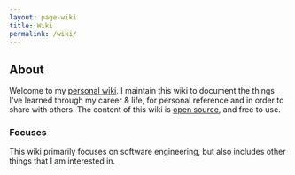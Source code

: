 ```yaml
---
layout: page-wiki 
title: Wiki 
permalink: /wiki/
---
```


## About

Welcome to my [personal wiki](https://en.wikipedia.org/wiki/Personal_wiki). I maintain this wiki to document the things
I've learned through my career & life, for personal reference and in order to share with others. The content of this
wiki is [open source](https://en.wikipedia.org/wiki/Open_source), and free to use.

### Focuses

This wiki primarily focuses on software engineering, but also includes other things that I am interested in.
